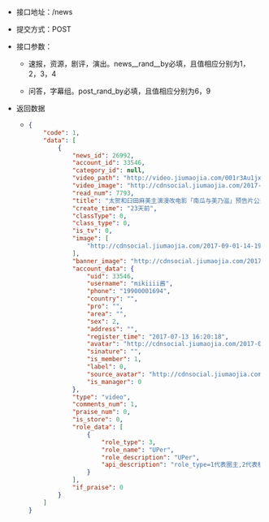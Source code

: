 * 接口地址：/news

* 提交方式：POST

* 接口参数：

  * 速报，资源，剧评，演出。news\__rand\__by必填，且值相应分别为1，2，3，4

  * 问答，字幕组。post\_rand\_by必填，且值相应分别为6，9

* 返回数据

  * ```json
    {
        "code": 1,
        "data": [
            {
                "news_id": 26992,
                "account_id": 33546,
                "category_id": null,
                "video_path": "http://video.jiumaojia.com/001r3Au1jx07by3eUoJW010f11004nXo0k01.mp4",
                "video_image": "http://cdnsocial.jiumaojia.com/2017-09-01-14-21-05587",
                "read_num": 7793,
                "title": "太贺和臼田麻美主演漫改电影「南瓜与美乃滋」预告片公开",
                "create_time": "23天前",
                "classType": 0,
                "class_type": 0,
                "is_tv": 0,
                "image": [
                    "http://cdnsocial.jiumaojia.com/2017-09-01-14-19-05796?imageView2/2/w/600"
                ],
                "banner_image": "http://cdnsocial.jiumaojia.com/2017-09-01-14-19-05796?imageView2/2/w/600",
                "account_data": {
                    "uid": 33546,
                    "username": "mikiiii酱",
                    "phone": "19900001694",
                    "country": "",
                    "pro": "",
                    "area": "",
                    "sex": 2,
                    "address": "",
                    "register_time": "2017-07-13 16:20:18",
                    "avatar": "http://cdnsocial.jiumaojia.com/2017-07-13-16-20-18593?imageView2/2/w/100",
                    "sinature": "",
                    "is_member": 1,
                    "label": 0,
                    "source_avatar": "http://cdnsocial.jiumaojia.com/2017-07-13-16-20-18593",
                    "is_manager": 0
                },
                "type": "video",
                "comments_num": 1,
                "praise_num": 0,
                "is_store": 0,
                "role_data": [
                    {
                        "role_type": 3,
                        "role_name": "UPer",
                        "role_description": "UPer",
                        "api_description": "role_type=1代表圈主,2代表机构,3代表自媒体,4代表明星;本接口若提供section_page字段,则仅返回关注的圈子数据（每页8条）"
                    }
                ],
                "if_praise": 0
            }
        ]
    }
    ```



